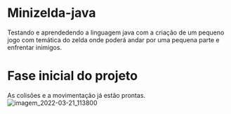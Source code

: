 # Minizelda-java
Testando e aprendedendo a linguagem java com a criação de um pequeno jogo com temática do zelda onde poderá andar por uma pequena parte e enfrentar inimigos.

<h1>Fase inicial do projeto</h1>

As colisões e a movimentação já estão prontas.
<br>
![imagem_2022-03-21_113800](https://user-images.githubusercontent.com/68231357/159284522-b6f0af98-f9da-4858-980f-f5c196e16802.png)



